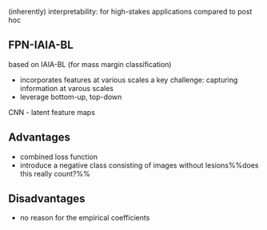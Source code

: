 (inherently) interpretability: for high-stakes applications
compared to post hoc

## FPN-IAIA-BL
based on IAIA-BL (for mass margin classification)
- incorporates features at various scales 
a key challenge: capturing information at varous scales
- leverage bottom-up, top-down

CNN - latent feature maps

## Advantages
- combined loss function
- introduce a negative class consisting of images without lesions%%does this really count?%%

## Disadvantages
- no reason for the empirical coefficients